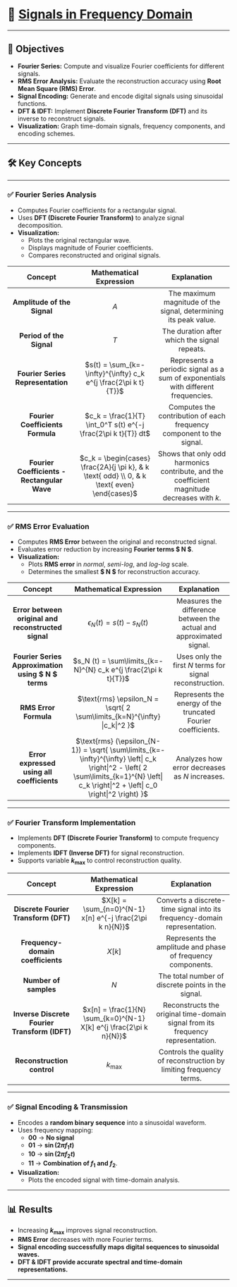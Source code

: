 # 🚀 [Signals in Frequency Domain](https://ocw.cs.pub.ro/courses/ps/labs_python/03)

---

## 📝 Objectives  

- **Fourier Series:** Compute and visualize Fourier coefficients for different signals.  
- **RMS Error Analysis:** Evaluate the reconstruction accuracy using **Root Mean Square (RMS) Error**.  
- **Signal Encoding:** Generate and encode digital signals using sinusoidal functions.  
- **DFT & IDFT:** Implement **Discrete Fourier Transform (DFT)** and its inverse to reconstruct signals.  
- **Visualization:** Graph time-domain signals, frequency components, and encoding schemes.  

---

## 🛠️ Key Concepts  

---

### ✅ Fourier Series Analysis  

- Computes Fourier coefficients for a rectangular signal.  
- Uses **DFT (Discrete Fourier Transform)** to analyze signal decomposition.  
- **Visualization:**  
  - Plots the original rectangular wave.  
  - Displays magnitude of Fourier coefficients.  
  - Compares reconstructed and original signals.  

| **Concept** | **Mathematical Expression** | **Explanation** |
|:----------:|:-------------------------:|:---------------:|
| **Amplitude of the Signal** | $A$ | The maximum magnitude of the signal, determining its peak value. |
| **Period of the Signal** | $T$ | The duration after which the signal repeats. |
| **Fourier Series Representation** | $s(t) = \sum_{k=-\infty}^{\infty} c_k e^{j \frac{2\pi k t}{T}}$ | Represents a periodic signal as a sum of exponentials with different frequencies. |
| **Fourier Coefficients Formula** | $c_k = \frac{1}{T} \int_0^T s(t) e^{-j \frac{2\pi k t}{T}} dt$ | Computes the contribution of each frequency component to the signal. |
| **Fourier Coefficients - Rectangular Wave** | $c_k = \begin{cases} \frac{2A}{j \pi k}, & k \text{ odd} \\ 0, & k \text{ even} \end{cases}$ | Shows that only odd harmonics contribute, and the coefficient magnitude decreases with $k$. |

---

### ✅ RMS Error Evaluation  

- Computes **RMS Error** between the original and reconstructed signal.  
- Evaluates error reduction by increasing **Fourier terms $ N $**.  
- **Visualization:**  
  - Plots **RMS error** in *normal*, *semi-log*, and *log-log* scale.  
  - Determines the smallest **$ N $** for reconstruction accuracy.  

| **Concept** | **Mathematical Expression** | **Explanation** |
|:----------:|:--------------------------:|:---------------:|
| **Error between original and reconstructed signal** | $\epsilon_N (t) = s(t) - s_N (t)$ | Measures the difference between the actual and approximated signal. |
| **Fourier Series Approximation using $ N $ terms** | $s_N (t) = \sum\limits_{k=-N}^{N} c_k e^{j \frac{2\pi k t}{T}}$ | Uses only the first $N$ terms for signal reconstruction. |
| **RMS Error Formula** | $\text{rms} \epsilon_N = \sqrt{ 2 \sum\limits_{k=N}^{\infty} \|c_k\|^2 }$ | Represents the energy of the truncated Fourier coefficients. |
| **Error expressed using all coefficients** | $\text{rms} (\epsilon_{N-1}) = \sqrt{ \sum\limits_{k=-\infty}^{\infty} \left\| c_k \right\|^2 - \left( 2 \sum\limits_{k=1}^{N} \left\| c_k \right\|^2 + \left\| c_0 \right\|^2 \right) }$ | Analyzes how error decreases as $N$ increases. |

---

### ✅ Fourier Transform Implementation  

- Implements **DFT (Discrete Fourier Transform)** to compute frequency components.  
- Implements **IDFT (Inverse DFT)** for signal reconstruction.  
- Supports variable **$k_{\max}$** to control reconstruction quality.  

| **Concept** | **Mathematical Expression** | **Explanation** |
|:----------:|:-------------------------:|:---------------:|
| **Discrete Fourier Transform (DFT)** | $X[k] = \sum_{n=0}^{N-1} x[n] e^{-j \frac{2\pi k n}{N}}$ | Converts a discrete-time signal into its frequency-domain representation. |
| **Frequency-domain coefficients** | $X[k]$ | Represents the amplitude and phase of frequency components. |
| **Number of samples** | $N$ | The total number of discrete points in the signal. |
| **Inverse Discrete Fourier Transform (IDFT)** | $x[n] = \frac{1}{N} \sum_{k=0}^{N-1} X[k] e^{j \frac{2\pi k n}{N}}$ | Reconstructs the original time-domain signal from its frequency representation. |
| **Reconstruction control** | $k_{\max}$ | Controls the quality of reconstruction by limiting frequency terms. |

---

### ✅ Signal Encoding & Transmission  

- Encodes a **random binary sequence** into a sinusoidal waveform.  
- Uses frequency mapping:  
  - **00** → **No signal**  
  - **01** → **$\sin{(2\pi f_1 t)}$**  
  - **10** → **$\sin{(2\pi f_2 t)}$**  
  - **11** → **Combination of $f_1$ and $f_2$**.  
- **Visualization:**  
  - Plots the encoded signal with time-domain analysis.  

---

## 📊 Results  

- Increasing **$k_{\max}$** improves signal reconstruction.  
- **RMS Error** decreases with more Fourier terms.  
- **Signal encoding successfully maps digital sequences to sinusoidal waves.**  
- **DFT & IDFT provide accurate spectral and time-domain representations.**  

---
